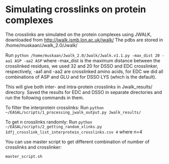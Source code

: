 # Simulating crosslinks on protein complexes

The crosslinks are simulated on the protein complexes using JWALK, downloaded from http://jwalk.ismb.lon.ac.uk/jwalk/
The pdbs are stored in /home/muskaan/Jwalk_2.0/Jwalk/

Run `python /home/muskaan/Jwalk_2.0/Jwalk/Jwalk.v1.1.py -max_dist 20 -aa1 ASP -aa2 ASP` where -max_dist is the maximum distance between the crosslinked residues, we used 32 and 20 for DSSO and EDC crosslinker, respectively, -aa1 and -aa2 are crosslinked amino acids, for EDC we did all combinations of ASP and GLU and for DSSO LYS (which is the default). 


This will give both inter- and intra-protein crosslinks in Jwalk_results/ directory. Saved the results for EDC and DSSO in separate directories and run the following commands in them.

To filter the interprotein crosslinks:
Run `python ~/EASAL/scripts/1_processing_jwalk_output.py Jwalk_results/`

To get n crosslinks randomly:
Run `python ~/EASAL/scripts/2_getting_random_xlinks.py 1dfj_crosslink_list_interprotein_crosslinks.csv 4` where n=4

You can use master script to get different combination of number of crosslinks and crosslinker:
```
master_script.sh
```

